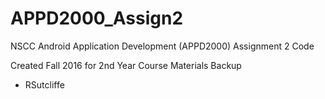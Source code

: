 # APPD2000_Assign2
NSCC Android Application Development (APPD2000) Assignment 2 Code

Created Fall 2016 for 2nd Year Course Materials Backup
- RSutcliffe
